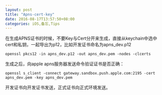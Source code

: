 ```yaml
---
layout: post
title: "Apns-cert-key"
date: 2016-08-17T13:57:50+08:00
categories: iOS,备忘,Tips
---
```


在生成APNS证书的时候，不要Key与Cert分开来生成，直接从keychain中选中cert和私钥，一起导出为p12，比如开发证书命名为apns_dev.p12

~~~
openssl pkcs12 -in apns_dev.p12 -out apns_dev.pem -nodes -clcerts
~~~

生成之后，向apple apns服务器发送命令验证证书是否正确：

~~~
openssl s_client -connect gateway.sandbox.push.apple.com:2195 -cert apns_dev.pem -key apns_dev.pem
~~~

开发证书向开发证书发送，正式证书向正式环境发送。